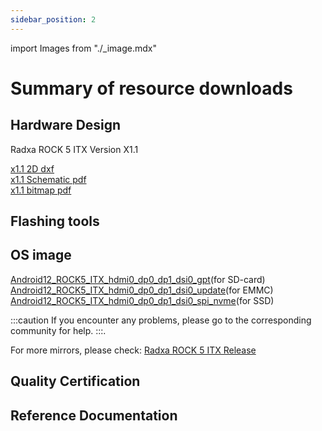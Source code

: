 ```yaml
---
sidebar_position: 2
---
```


import Images from "./\_image.mdx"

# Summary of resource downloads

## Hardware Design

Radxa ROCK 5 ITX Version X1.1

[x1.1 2D dxf](https://dl.radxa.com/rock5/5itx/radxa_rock_5itx_x1100_dxf.zip)  
[x1.1 Schematic pdf](https://dl.radxa.com/rock5/5itx/radxa_rock_5_itx_X1100_schematic.pdf)  
[x1.1 bitmap pdf](https://dl.radxa.com/rock5/5itx/radxa_rock_5_itx_X1100_components_placement_map.pdf)

## Flashing tools

## OS image

<Images loader={false} system_img={true} spi_img={false} />

<Images loader={false} system_img={false} spi_img={false} miniloader={true} />

[Android12_ROCK5_ITX_hdmi0_dp0_dp1_dsi0_gpt](https://github.com/radxa/manifests/releases/download/Android12_rkr12_20240522/ROCK5_ITX_hdmi0_dp0_dp1_dsi0_gpt.zip)(for SD-card)
[Android12_ROCK5_ITX_hdmi0_dp0_dp1_dsi0_update](https://github.com/radxa/manifests/releases/download/Android12_rkr12_20240522/ROCK5_ITX_hdmi0_dp0_dp1_dsi0_update.zip)(for EMMC)
[Android12_ROCK5_ITX_hdmi0_dp0_dp1_dsi0_spi_nvme](https://github.com/radxa/manifests/releases/download/Android12_rkr12_20240522/ROCK5_ITX_hdmi0_dp0_dp1_dsi0_spi_nvme.zip)(for SSD)

:::caution
If you encounter any problems, please go to the corresponding community for help.
:::.

For more mirrors, please check: [Radxa ROCK 5 ITX Release](https://github.com/radxa-build/rock-5-itx/releases)

## Quality Certification

## Reference Documentation
